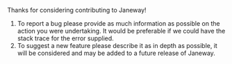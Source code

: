 Thanks for considering contributing to Janeway!

1. To report a bug please provide as much information as possible on the action you were undertaking. It would be preferable if we could have the stack trace for the error supplied.
2. To suggest a new feature please describe it as in depth as possible, it will be considered and may be added to a future release of Janeway.
